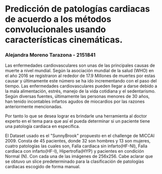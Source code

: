 # Predicción de patologías cardiacas de acuerdo a los métodos convolucionales usando características cinemáticas.
### Alejandra Moreno Tarazona - 2151841


Las enfermedades cardiovasculares son unas de las principales causas de muerte a nivel mundial. Según la asociación mundial de la salud (WHO) en el año 2016 se registraron al rededor de 17.9 Millones de muertes por estas causar y últimamente este número se ha ido incrementando con el paso del tiempo. Las enfermedades cardiovasculares pueden llegar a darse debido a la mala alimentación, estrés, manejo de la vida cotidiana y el sedentarismo. Según diversas fuentes, últimamente las personas menores de 30 años, han tenido incontables infartos agudos de miocardios por las razones anteriormente mencionadas.

Por tanto lo que se desea lograr es brindarle una herramienta al doctor experto en el tema para que así el pueda determinar si un paciente tiene una patología cardiaca en específica.

El Dataset usado es el "SunnyBrook" propuesto en el challenge de MICCAI 2009. Consta de 45 pacientes, donde 32 son hombres y 13 son mujeres, cuatro patologías las cuales son, Falla cardiaca sin infarto(HF-NI), Falla cardiaca con infarto(HF-I), Hipertrofia(HYP) y pacientes en condición Normal (N). Con cada una de las imágenes de 256x256. Cabe aclarar que se obtuvo un slice predeterminado para la clasificación de patologías cardiacas escogido de forma manual.
